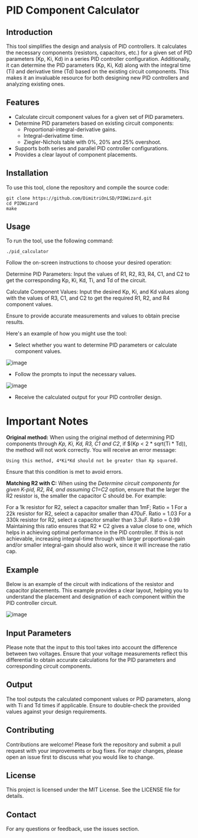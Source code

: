 # PID Component Calculator
## Introduction
This tool simplifies the design and analysis of PID controllers. It calculates the necessary components (resistors, capacitors, etc.) for a given set of PID parameters (Kp, Ki, Kd) in a series PID controller configuration. Additionally, it can determine the PID parameters (Kp, Ki, Kd) along with the integral time (Ti) and derivative time (Td) based on the existing circuit components. This makes it an invaluable resource for both designing new PID controllers and analyzing existing ones.

## Features
- Calculate circuit component values for a given set of PID parameters.
- Determine PID parameters based on existing circuit components:
    - Proportional-integral-derivative gains.
    - Integral-derivatime time.
    - Ziegler-Nichols table with 0%, 20% and 25% overshoot.
- Supports both series and parallel PID controller configurations.
- Provides a clear layout of component placements.

## Installation
To use this tool, clone the repository and compile the source code:
```
git clone https://github.com/DimitriOnLSD/PIDWizard.git
cd PIDWizard
make
```
## Usage
To run the tool, use the following command:
```
./pid_calculator
```
Follow the on-screen instructions to choose your desired operation:

Determine PID Parameters: Input the values of R1, R2, R3, R4, C1, and C2 to get the corresponding Kp, Ki, Kd, Ti, and Td of the circuit.

Calculate Component Values: Input the desired Kp, Ki, and Kd values along with the values of R3, C1, and C2 to get the required R1, R2, and R4 component values.

Ensure to provide accurate measurements and values to obtain precise results.

Here's an example of how you might use the tool:

- Select whether you want to determine PID parameters or calculate component values.

![image](https://github.com/DimitriOnLSD/PIDWizard/assets/100768973/bf99af9f-e848-44bd-a27b-9515fe5453ca)

- Follow the prompts to input the necessary values.

![image](https://github.com/DimitriOnLSD/PIDWizard/assets/100768973/3591ba36-322c-4d22-afc0-291ccc869c3a)

- Receive the calculated output for your PID controller design.

# Important Notes
**Original method:** When using the original method of determining PID components through *Kp, Ki, Kd, R3, C1 and C2*, if $(Kp < 2 * sqrt(Ti * Td)), the method will not work correctly. You will receive an error message:
```
Using this method, 4*Ki*Kd should not be greater than Kp squared.
```
Ensure that this condition is met to avoid errors.

**Matching R2 with C:** When using the *Determine circuit components for given K-pid, R2, R4, and assuming C1=C2* option, ensure that the larger the R2 resistor is, the smaller the capacitor C should be. For example:

For a 1k resistor for R2, select a capacitor smaller than 1mF; Ratio = 1
For a 22k resistor for R2, select a capacitor smaller than 470uF. Ratio = 1.03
For a 330k resistor for R2, select a capacitor smaller than 3.3uF. Ratio = 0.99
Maintaining this ratio ensures that R2 * C2 gives a value close to one, which helps in achieving optimal performance in the PID controller. If this is not achievable, increasing integral-time through with larger proportional-gain and/or smaller integral-gain should also work, since it will increase the ratio cap.

## Example
Below is an example of the circuit with indications of the resistor and capacitor placements. This example provides a clear layout, helping you to understand the placement and designation of each component within the PID controller circuit.

![image](https://github.com/DimitriOnLSD/PIDWizard/assets/100768973/95bfcb31-0f98-40b2-b86a-73815d24fff3)

## Input Parameters
Please note that the input to this tool takes into account the difference between two voltages. Ensure that your voltage measurements reflect this differential to obtain accurate calculations for the PID parameters and corresponding circuit components.

## Output
The tool outputs the calculated component values or PID parameters, along with Ti and Td times if applicable. Ensure to double-check the provided values against your design requirements.

## Contributing
Contributions are welcome! Please fork the repository and submit a pull request with your improvements or bug fixes. For major changes, please open an issue first to discuss what you would like to change.

## License
This project is licensed under the MIT License. See the LICENSE file for details.

## Contact
For any questions or feedback, use the issues section.
